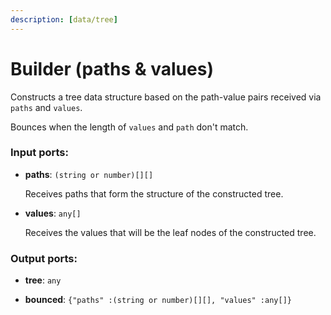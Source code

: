 ```yaml
---
description: [data/tree]
---
```


# Builder (paths & values)

Constructs a tree data structure based on the path-value pairs received via `paths` and `values`.

Bounces when the length of `values` and `path` don't match.

### Input ports:

* __paths__: ` (string or number)[][] `

    Receives paths that form the structure of the constructed tree.


* __values__: ` any[] `

    Receives the values that will be the leaf nodes of the constructed tree.

### Output ports:

* __tree__: ` any `


* __bounced__: ` {"paths" :(string or number)[][], "values" :any[]} `

